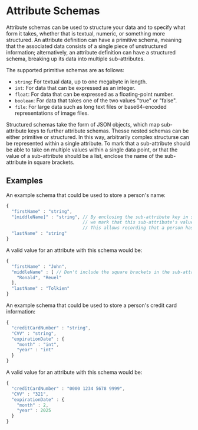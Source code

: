 # Attribute Schemas

Attribute schemas can be used to structure your data and to specify what form it takes, whether that is textual, numeric, or something more structured. An attribute definition can have a primitive schema, meaning that the associated data consists of a single piece of unstructured information; alternatively, an attribute definition can have a structured schema, breaking up its data into multiple sub-attributes.

The supported primitive schemas are as follows:

- `string`: For textual data, up to one megabyte in length.
- `int`: For data that can be expressed as an integer.
- `float`: For data that can be expressed as a floating-point number.
- `boolean`: For data that takes one of the two values "true" or "false".
- `file`: For large data such as long text files or base64-encoded representations of image files.

Structured schemas take the form of JSON objects, which map sub-attribute keys to further attribute schemas. Thesse nested schemas can be either primitive or structured. In this way, arbitrarily complex structurse can be represented within a single attribute. To mark that a sub-attribute should be able to take on multiple values within a single data point, or that the value of a sub-attribute should be a list, enclose the name of the sub-attribute in square brackets.

## Examples

An example schema that could be used to store a person's name:

```js
{
  "firstName" : "string",
  "[middleName]" : "string", // By enclosing the sub-attribute key in square brackets,
                             // we mark that this sub-attribute's value is a list.
                             // This allows recording that a person has multiple middle names.
  "lastName" : "string"
}
```

A valid value for an attribute with this schema would be:

```js
{
  "firstName" : "John",
  "middleName" : [ // Don't include the square brackets in the sub-attribute key when sending the attribute value!
    "Ronald", "Reuel"
  ],
  "lastName" : "Tolkien"
}
```

An example schema that could be used to store a person's credit card information:
```js
{
  "creditCardNumber" : "string",
  "CVV" : "string",
  "expirationDate" : {
    "month" : "int",
    "year" : "int"
  }
}
```
A valid value for an attribute with this schema would be:

```js
{
  "creditCardNumber" : "0000 1234 5678 9999",
  "CVV" : "321",
  "expirationDate" : {
    "month" : 2,
    "year" : 2025
  }
}
```
